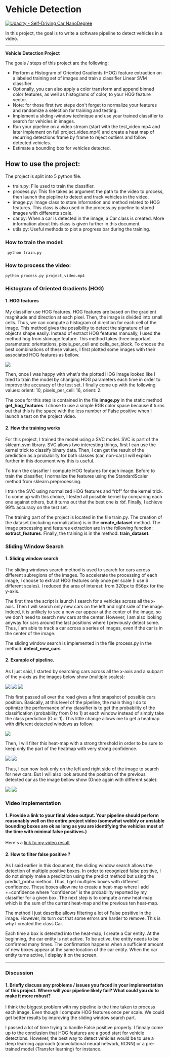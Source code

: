 # Vehicle Detection
[![Udacity - Self-Driving Car NanoDegree](https://s3.amazonaws.com/udacity-sdc/github/shield-carnd.svg)](http://www.udacity.com/drive)


In this project, the goal is to write a software pipeline to detect vehicles in a video.


---

**Vehicle Detection Project**

The goals / steps of this project are the following:

* Perform a Histogram of Oriented Gradients (HOG) feature extraction on a labeled training set of images and train a classifier Linear SVM classifier
* Optionally, you can also apply a color transform and append binned color features, as well as histograms of color, to your HOG feature vector.
* Note: for those first two steps don't forget to normalize your features and randomize a selection for training and testing.
* Implement a sliding-window technique and use your trained classifier to search for vehicles in images.
* Run your pipeline on a video stream (start with the test_video.mp4 and later implement on full project_video.mp4) and create a heat map of recurring detections frame by frame to reject outliers and follow detected vehicles.
* Estimate a bounding box for vehicles detected.

## How to use the project: 

The project is split into 5 python file.

* train.py: File used to train the classifier.
* process.py: This file takes as argument the path to the video to process, then launch the piepline to detect and track vehicles in the video.
* image.py: Image class to store information and method related to HOG features. This class is also used in the process.py pipeline to stored images with differents scale.
* car.py: When a car is detected in the image, a Car class is created. More information about this class is given further in this document.
* utils.py: Useful methods to plot a progress bar during the training.
 
### How to train the model:
`
  python train.py
`

### How to process the video:
`
  python process.py project_video.mp4
`

### Histogram of Oriented Gradients (HOG)

#### 1. HOG features

My classifier use HOG features. HOG features are based on the gradient magnitude and direction at each pixel. Then, the image is divided into small cells. Thus, we can compute a histogram of direction for each cell of the image. This method gives the possibility to detect the signature of an object’s shape easily. Instead of extract HOG features manually, I used the method hog from skimage.feature. This method takes three important parameters: orientations, pixels_per_cell and cells_per_block. To choose the best combinations of these values, I first plotted some images with their associated HOG features as bellow.

<img src="img/hog_exemple.png" />

Then, once I was happy with what's the plotted HOG image looked like I tried to train the model by changing HOG parameters each time in order to improve the accuracy of the test set. I finally come up with the following values: orient: 10, pixels_per_cell: 16, orient: 2.

The code for this step is contained in the file <b>image.py</b> in the static method <b>get_hog_features</b>. I chose to use a simple RGB color space because it turns out that this is the space with the less number of False positive when I launch a test on the project video.

#### 2. How the training works

For this project, I trained the model using a SVC model. SVC is part of the sklearn.svm library. SVC allows two interesting things, first I can use the kernel trick to classify binary data. Then, I can get the result of the prediction as a probability for both classes (car, non-car).I will explain further in this document why this is useful.

To train the classifier I compute HOG features for each image. Before to train the classifier, I normalize the features using the StandardScaler method from sklearn.preprocessing.

I train the SVC using normalized HOG features and “rbf” for the kernel trick. To come up with this choice, I tested all possible kernel by comparing each one against others, but it turns out that the best one is rbf. Finally, I achieve 99% accuracy on the test set.

The training part of the project is located in the file train.py. The creation of the dataset (including normalization) is in the <b>create_dataset</b> method. The image processing and features extraction are in the following function: <b>extract_features</b>. Finally, the training is in the method: <b>train_dataset</b>.

### Sliding Window Search

#### 1. Sliding window search

The sliding windows search method is used to search for cars across different subregions of the images. To accelerate the processing of each image, I choose to extract HOG features only once per scale (I use 6 different scales). I reduced the area of interest: from 320px to 656px for the y-axis.

The first time the script is launch I search for a vehicles across all the x-axis. Then I will search only new cars on the left and right side of the image. Indeed, it is unlikely to see a new car appear at the center of the image, so we don’t need to search new cars at the center. However, I am also looking anyway for cars around the last positions where I previously detect some. Thus, I am able to track a car across a series of images, even if the car is in the center of the image.

The sliding window search is implemented in the file process.py in the method: <b>detect_new_cars</b>

#### 2. Example of pipeline.

As I just said, I started by searching cars across all the x-axis and a subpart of the y-axis as the images below  show (multiple scales):

<img src="img/first_shot.png" />
<img src="img/first_shot_s2.png" />
<img src="img/first_shot_s3.png" />

This first passed all over the road gives a first snapshot of possible cars position. Basically, at this level of the pipeline, the main thing I do to optimize the performance of my classifier is to get the probability of the classification (probability from 0 to 1) at each window instead of simply take the class prediction (O or 1). This little change allows me to get a heatmap with different detected windows as follow:

<img src="img/heat-map.png" />

Then, I will filter this heat-map with a strong threshold in order to be sure to keep only the part of the heatmap with very strong confidence.

<img src="img/heat-map2.png" />
<img src="img/detected_car.png" />

Thus, I can now look only on the left and right side of the image to search for new cars. But I will also look around the position of the previous detected car as the image bellow show (Once again with different scale):

<img src="img/second_shot.png" />
<img src="img/second_shot_2.png" />

### Video Implementation

#### 1. Provide a link to your final video output.  Your pipeline should perform reasonably well on the entire project video (somewhat wobbly or unstable bounding boxes are ok as long as you are identifying the vehicles most of the time with minimal false positives.)
Here's a [link to my video result](./output.mp4)

#### 2. How to filter false positive ?

As I said earlier in this document, the sliding window search allows the detection of multiple positive boxes. In order to recognized false positive, I do not simply make a prediction using the predict method but using the predict_proba method. Thus, I get multiples boxes with different confidence. These boxes allow me to create a heat-map where I add +=confidence where "confidence" is the probability reported by my classifier for a given box. The next step is to compute a new heat-map which is the sum of the current heat-map and the previous ten heat-map. 

The method I just describe allows filtering a lot of False positive in the image. However, its turn out that some errors are harder to remove. This is why I created the class Car. 

Each time a box is detected into the heat-map, I create a Car entity. At the beginning, the car entity is not active. To be active, the entity needs to be confirmed many times. The confirmation happens when a sufficient amount of new boxes appear at the same location of the car entity. When the car entity turns active, I display it on the screen.

---

### Discussion

#### 1. Briefly discuss any problems / issues you faced in your implementation of this project.  Where will your pipeline likely fail?  What could you do to make it more robust?

I think the biggest problem with my pipeline is the time taken to process each image. Even though I compute HOG features once per scale. We could get better results by improving the sliding window search part. 

I passed a lot of time trying to handle False positive properly. I finnaly come up to the conclusion that HOG features are a good start for vehicle detections. However, the best way to detect vehicles would be to use a deep learning approach (convolutional neural network, RCNN) or a pre-trained model (Transfer learning) for instance.
